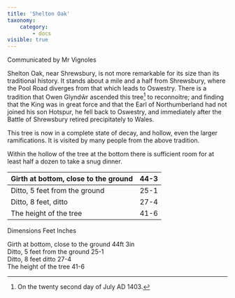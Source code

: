```yaml
---
title: 'Shelton Oak'
taxonomy:
    category:
        - docs
visible: true
---
```


<div class="author">Communicated by Mr Vignoles</div>

Shelton Oak, near Shrewsbury, is not more remarkable for its size than its traditional history. It stands about a mile and a half from Shrewsbury, where the Pool Road diverges from that which leads to Oswestry. There is a tradition that Owen Glyndŵr ascended this tree[^1] to reconnoitre; and finding that the King was in great force and that the Earl of Northumberland had not joined his son Hotspur, he fell back to Oswestry, and immediately after the Battle of Shrewsbury retired precipitately to Wales.

This tree is now in a complete state of decay, and hollow, even the larger ramifications. It is visited by many people from the above tradition.

Within the hollow of the tree at the bottom there is sufficient room for at least half a dozen to take a snug dinner.


<table>
	<thead>
		<th>Girth at bottom, close to the ground</th>
		<th>44-3</th>
	</thead>
	<tr>
		<td>Ditto, 5 feet from the ground</td>
		<td>25-1</td>
	</tr>
	<tr>
		<td>Ditto, 8 feet, ditto</td>
		<td>27-4</td>
	</tr>
	<tr>
		<td>The height of the tree</td>
		<td>41-6</td>
	</tr>
</table>
Dimensions Feet Inches

Girth at bottom, close to the ground	44ft 3in  
Ditto, 5 feet from the ground	25-1  
Ditto, 8 feet ditto	27-4  
The height of the tree	41-6

[^1]: On the twenty second day of July AD 1403.